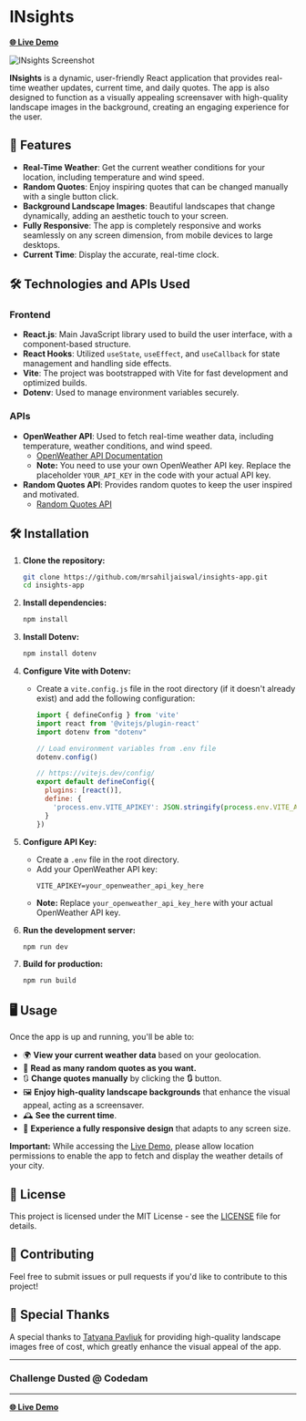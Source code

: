 # INsights 

[**🌐 Live Demo**](https://your-live-demo-link.com)

![INsights Screenshot](https://res.cloudinary.com/de5pdwmbc/image/upload/v1727475855/fjahewnt0kcquihhsszf.png)

**INsights** is a dynamic, user-friendly React application that provides real-time weather updates, current time, and daily quotes. The app is also designed to function as a visually appealing screensaver with high-quality landscape images in the background, creating an engaging experience for the user.

## 🚀 Features
- **Real-Time Weather**: Get the current weather conditions for your location, including temperature and wind speed.
- **Random Quotes**: Enjoy inspiring quotes that can be changed manually with a single button click.
- **Background Landscape Images**: Beautiful landscapes that change dynamically, adding an aesthetic touch to your screen.
- **Fully Responsive**: The app is completely responsive and works seamlessly on any screen dimension, from mobile devices to large desktops.
- **Current Time**: Display the accurate, real-time clock.

## 🛠️ Technologies and APIs Used

### Frontend
- **React.js**: Main JavaScript library used to build the user interface, with a component-based structure.
- **React Hooks**: Utilized `useState`, `useEffect`, and `useCallback` for state management and handling side effects.
- **Vite**: The project was bootstrapped with Vite for fast development and optimized builds.
- **Dotenv**: Used to manage environment variables securely.

### APIs
- **OpenWeather API**: Used to fetch real-time weather data, including temperature, weather conditions, and wind speed.
  - [OpenWeather API Documentation](https://openweathermap.org/api)
  - **Note:** You need to use your own OpenWeather API key. Replace the placeholder `YOUR_API_KEY` in the code with your actual API key.
- **Random Quotes API**: Provides random quotes to keep the user inspired and motivated.
  - [Random Quotes API](https://github.com/lukePeavey/quotable)


## 🛠️ Installation

1. **Clone the repository:**
   ```bash
   git clone https://github.com/mrsahiljaiswal/insights-app.git
   cd insights-app
   ```

2. **Install dependencies:**
   ```bash
   npm install
   ```

3. **Install Dotenv:**
   ```bash
   npm install dotenv
   ```

4. **Configure Vite with Dotenv:**
   - Create a `vite.config.js` file in the root directory (if it doesn't already exist) and add the following configuration:
     ```javascript
     import { defineConfig } from 'vite'
     import react from '@vitejs/plugin-react'
     import dotenv from "dotenv"

     // Load environment variables from .env file
     dotenv.config()

     // https://vitejs.dev/config/
     export default defineConfig({
       plugins: [react()],
       define: {
         'process.env.VITE_APIKEY': JSON.stringify(process.env.VITE_APIKEY)
       }
     })
     ```

5. **Configure API Key:**
   - Create a `.env` file in the root directory.
   - Add your OpenWeather API key:
     ```
     VITE_APIKEY=your_openweather_api_key_here
     ```
   - **Note:** Replace `your_openweather_api_key_here` with your actual OpenWeather API key.

6. **Run the development server:**
   ```bash
   npm run dev
   ```

7. **Build for production:**
   ```bash
   npm run build
   ```

## 🖥️ Usage
Once the app is up and running, you'll be able to:
- 🌍 **View your current weather data** based on your geolocation.
- 📖 **Read as many random quotes as you want.**
- 🔃 **Change quotes manually** by clicking the **🔃** button.
- 🖼️ **Enjoy high-quality landscape backgrounds** that enhance the visual appeal, acting as a screensaver.
- 🕰️ **See the current time**.
- 📱 **Experience a fully responsive design** that adapts to any screen size.

**Important:** While accessing the [Live Demo](https://your-live-demo-link.com), please allow location permissions to enable the app to fetch and display the weather details of your city.

## 📄 License
This project is licensed under the MIT License - see the [LICENSE](LICENSE) file for details.

## 🤝 Contributing
Feel free to submit issues or pull requests if you'd like to contribute to this project!

## 🎉 Special Thanks
A special thanks to [Tatyana Pavliuk](https://www.vecteezy.com/members/tati-dsgn) for providing high-quality landscape images free of cost, which greatly enhance the visual appeal of the app.

---

### Challenge Dusted @ **Codedam**
---

[**🌐 Live Demo**](https://your-live-demo-link.com)

